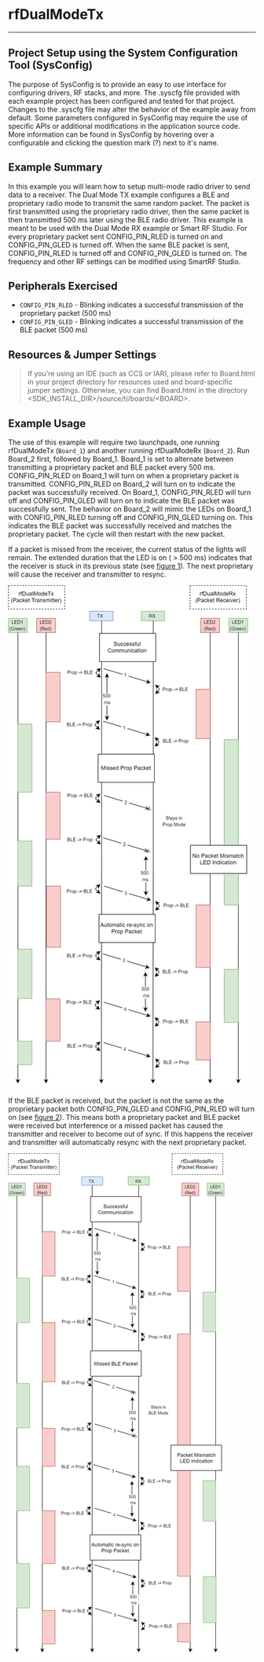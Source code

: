 # rfDualModeTx

---

Project Setup using the System Configuration Tool (SysConfig)
-------------------------
The purpose of SysConfig is to provide an easy to use interface for configuring
drivers, RF stacks, and more. The .syscfg file provided with each example
project has been configured and tested for that project. Changes to the .syscfg
file may alter the behavior of the example away from default. Some parameters
configured in SysConfig may require the use of specific APIs or additional
modifications in the application source code. More information can be found in
SysConfig by hovering over a configurable and clicking the question mark (?)
next to it's name.

Example Summary
---------------
In this example you will learn how to setup multi-mode radio driver to send
data to a receiver. The Dual Mode TX example configures a BLE and proprietary
radio mode to transmit the same random packet. The packet is first
transmitted using the proprietary radio driver, then the same packet is then
transmitted  500 ms later using the BLE radio driver. This example is meant
to be used with the Dual Mode RX example or Smart RF Studio. For every proprietary
packet sent CONFIG_PIN_RLED is turned on and CONFIG_PIN_GLED is turned off.
When the same BLE packet is sent, CONFIG_PIN_RLED is turned off and CONFIG_PIN_GLED
is turned on. The frequency and other RF settings can be modified using SmartRF Studio.

Peripherals Exercised
---------------------
* `CONFIG_PIN_RLED` - Blinking indicates a successful transmission of the
proprietary packet (500 ms)
* `CONFIG_PIN_GLED` - Blinking indicates a successful transmission of the
BLE packet (500 ms)

Resources & Jumper Settings
---------------------------
> If you're using an IDE (such as CCS or IAR), please refer to Board.html in your project
directory for resources used and board-specific jumper settings. Otherwise, you can find
Board.html in the directory &lt;SDK_INSTALL_DIR&gt;/source/ti/boards/&lt;BOARD&gt;.

Example Usage
-------------
The use of this example will require two launchpads,  one running rfDualModeTx (`Board_1`)
and another running rfDualModeRx (`Board_2`). Run Board_2 first, followed by Board_1.
Board_1 is set to alternate between transmitting a proprietary packet and BLE packet
every 500 ms. CONFIG_PIN_RLED on Board_1 will turn on when a proprietary packet is
transmitted. CONFIG_PIN_RLED on Board_2 will turn on to indicate the packet was successfully
received. On Board_1, CONFIG_PIN_RLED will turn off and CONFIG_PIN_GLED will turn on to
indicate the BLE packet was successfully sent. The behavior on Board_2 will mimic the
LEDs on Board_1 with CONFIG_PIN_RLED turning off and CONFIG_PIN_GLED turning on. This indicates
the BLE packet was successfully received and matches the proprietary packet. The cycle
will then restart with the new packet.

If a packet is missed from the receiver, the current status of the lights will remain. The extended
duration that the LED is on ( > 500 ms) indicates that the receiver is stuck in its previous state
(see [figure 1]). The next proprietary will cause the receiver and transmitter to resync.

![missed_prop_packet_ref][figure 1]

If the BLE packet is received, but the packet is not the same as the proprietary packet both
CONFIG_PIN_GLED and CONFIG_PIN_RLED will turn on (see [figure 2]). This means both a proprietary packet and BLE packet
were received but interference or a missed packet has caused the transmitter and receiver to become
out of sync. If this happens the receiver and transmitter will automatically resync with the
next proprietary packet.

![missed_ble_packet_ref][figure 2]


[figure 1]:rfDualMode_MissedPropPacket.png "Missed Prop Packet"
[figure 2]:rfDualMode_MissedBlePacket.png "Missed BLE Packet"